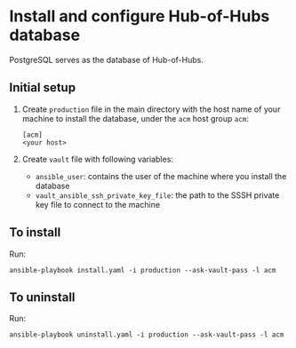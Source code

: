 # Install and configure Hub-of-Hubs database

PostgreSQL serves as the database of Hub-of-Hubs.

## Initial setup

1.  Create `production` file in the main directory with the host name of your machine to install the database, under the `acm` host group `acm`:

    ```
    [acm]
    <your host>
    ```

1.  Create `vault` file with following variables:
    - `ansible_user`: contains the user of the machine where you install the database
    - `vault_ansible_ssh_private_key_file`: the path to the SSSH private key file to connect to the machine

## To install

Run:

```
ansible-playbook install.yaml -i production --ask-vault-pass -l acm
```

## To uninstall

Run:

```
ansible-playbook uninstall.yaml -i production --ask-vault-pass -l acm
```
